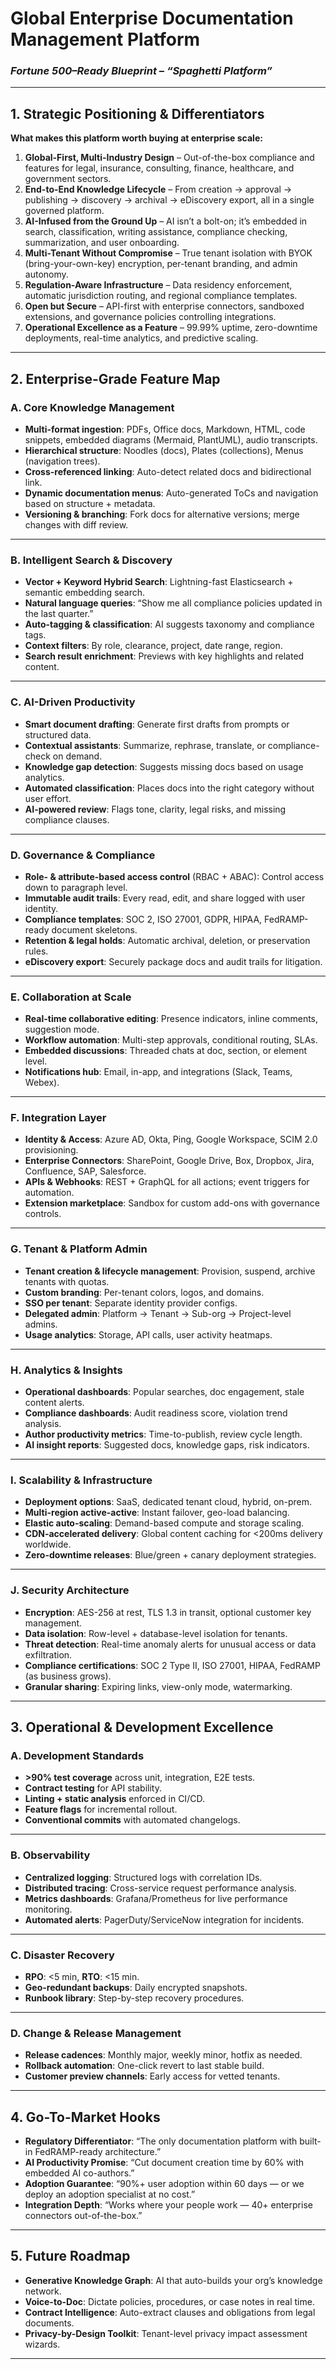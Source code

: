 # **Global Enterprise Documentation Management Platform**

### *Fortune 500–Ready Blueprint – “Spaghetti Platform”*

---

## **1. Strategic Positioning & Differentiators**

**What makes this platform worth buying at enterprise scale:**

1. **Global-First, Multi-Industry Design** – Out-of-the-box compliance and features for legal, insurance, consulting, finance, healthcare, and government sectors.
2. **End-to-End Knowledge Lifecycle** – From creation → approval → publishing → discovery → archival → eDiscovery export, all in a single governed platform.
3. **AI-Infused from the Ground Up** – AI isn’t a bolt-on; it’s embedded in search, classification, writing assistance, compliance checking, summarization, and user onboarding.
4. **Multi-Tenant Without Compromise** – True tenant isolation with BYOK (bring-your-own-key) encryption, per-tenant branding, and admin autonomy.
5. **Regulation-Aware Infrastructure** – Data residency enforcement, automatic jurisdiction routing, and regional compliance templates.
6. **Open but Secure** – API-first with enterprise connectors, sandboxed extensions, and governance policies controlling integrations.
7. **Operational Excellence as a Feature** – 99.99% uptime, zero-downtime deployments, real-time analytics, and predictive scaling.

---

## **2. Enterprise-Grade Feature Map**

### **A. Core Knowledge Management**

* **Multi-format ingestion**: PDFs, Office docs, Markdown, HTML, code snippets, embedded diagrams (Mermaid, PlantUML), audio transcripts.
* **Hierarchical structure**: Noodles (docs), Plates (collections), Menus (navigation trees).
* **Cross-referenced linking**: Auto-detect related docs and bidirectional link.
* **Dynamic documentation menus**: Auto-generated ToCs and navigation based on structure + metadata.
* **Versioning & branching**: Fork docs for alternative versions; merge changes with diff review.

---

### **B. Intelligent Search & Discovery**

* **Vector + Keyword Hybrid Search**: Lightning-fast Elasticsearch + semantic embedding search.
* **Natural language queries**: “Show me all compliance policies updated in the last quarter.”
* **Auto-tagging & classification**: AI suggests taxonomy and compliance tags.
* **Context filters**: By role, clearance, project, date range, region.
* **Search result enrichment**: Previews with key highlights and related content.

---

### **C. AI-Driven Productivity**

* **Smart document drafting**: Generate first drafts from prompts or structured data.
* **Contextual assistants**: Summarize, rephrase, translate, or compliance-check on demand.
* **Knowledge gap detection**: Suggests missing docs based on usage analytics.
* **Automated classification**: Places docs into the right category without user effort.
* **AI-powered review**: Flags tone, clarity, legal risks, and missing compliance clauses.

---

### **D. Governance & Compliance**

* **Role- & attribute-based access control** (RBAC + ABAC): Control access down to paragraph level.
* **Immutable audit trails**: Every read, edit, and share logged with user identity.
* **Compliance templates**: SOC 2, ISO 27001, GDPR, HIPAA, FedRAMP-ready document skeletons.
* **Retention & legal holds**: Automatic archival, deletion, or preservation rules.
* **eDiscovery export**: Securely package docs and audit trails for litigation.

---

### **E. Collaboration at Scale**

* **Real-time collaborative editing**: Presence indicators, inline comments, suggestion mode.
* **Workflow automation**: Multi-step approvals, conditional routing, SLAs.
* **Embedded discussions**: Threaded chats at doc, section, or element level.
* **Notifications hub**: Email, in-app, and integrations (Slack, Teams, Webex).

---

### **F. Integration Layer**

* **Identity & Access**: Azure AD, Okta, Ping, Google Workspace, SCIM 2.0 provisioning.
* **Enterprise Connectors**: SharePoint, Google Drive, Box, Dropbox, Jira, Confluence, SAP, Salesforce.
* **APIs & Webhooks**: REST + GraphQL for all actions; event triggers for automation.
* **Extension marketplace**: Sandbox for custom add-ons with governance controls.

---

### **G. Tenant & Platform Admin**

* **Tenant creation & lifecycle management**: Provision, suspend, archive tenants with quotas.
* **Custom branding**: Per-tenant colors, logos, and domains.
* **SSO per tenant**: Separate identity provider configs.
* **Delegated admin**: Platform → Tenant → Sub-org → Project-level admins.
* **Usage analytics**: Storage, API calls, user activity heatmaps.

---

### **H. Analytics & Insights**

* **Operational dashboards**: Popular searches, doc engagement, stale content alerts.
* **Compliance dashboards**: Audit readiness score, violation trend analysis.
* **Author productivity metrics**: Time-to-publish, review cycle length.
* **AI insight reports**: Suggested docs, knowledge gaps, risk indicators.

---

### **I. Scalability & Infrastructure**

* **Deployment options**: SaaS, dedicated tenant cloud, hybrid, on-prem.
* **Multi-region active-active**: Instant failover, geo-load balancing.
* **Elastic auto-scaling**: Demand-based compute and storage scaling.
* **CDN-accelerated delivery**: Global content caching for <200ms delivery worldwide.
* **Zero-downtime releases**: Blue/green + canary deployment strategies.

---

### **J. Security Architecture**

* **Encryption**: AES-256 at rest, TLS 1.3 in transit, optional customer key management.
* **Data isolation**: Row-level + database-level isolation for tenants.
* **Threat detection**: Real-time anomaly alerts for unusual access or data exfiltration.
* **Compliance certifications**: SOC 2 Type II, ISO 27001, HIPAA, FedRAMP (as business grows).
* **Granular sharing**: Expiring links, view-only mode, watermarking.

---

## **3. Operational & Development Excellence**

### **A. Development Standards**

* **>90% test coverage** across unit, integration, E2E tests.
* **Contract testing** for API stability.
* **Linting + static analysis** enforced in CI/CD.
* **Feature flags** for incremental rollout.
* **Conventional commits** with automated changelogs.

---

### **B. Observability**

* **Centralized logging**: Structured logs with correlation IDs.
* **Distributed tracing**: Cross-service request performance analysis.
* **Metrics dashboards**: Grafana/Prometheus for live performance monitoring.
* **Automated alerts**: PagerDuty/ServiceNow integration for incidents.

---

### **C. Disaster Recovery**

* **RPO**: <5 min, **RTO**: <15 min.
* **Geo-redundant backups**: Daily encrypted snapshots.
* **Runbook library**: Step-by-step recovery procedures.

---

### **D. Change & Release Management**

* **Release cadences**: Monthly major, weekly minor, hotfix as needed.
* **Rollback automation**: One-click revert to last stable build.
* **Customer preview channels**: Early access for vetted tenants.

---

## **4. Go-To-Market Hooks**

* **Regulatory Differentiator**: “The only documentation platform with built-in FedRAMP-ready architecture.”
* **AI Productivity Promise**: “Cut document creation time by 60% with embedded AI co-authors.”
* **Adoption Guarantee**: “90%+ user adoption within 60 days — or we deploy an adoption specialist at no cost.”
* **Integration Depth**: “Works where your people work — 40+ enterprise connectors out-of-the-box.”

---

## **5. Future Roadmap**

* **Generative Knowledge Graph**: AI that auto-builds your org’s knowledge network.
* **Voice-to-Doc**: Dictate policies, procedures, or case notes in real time.
* **Contract Intelligence**: Auto-extract clauses and obligations from legal documents.
* **Privacy-by-Design Toolkit**: Tenant-level privacy impact assessment wizards.
---
